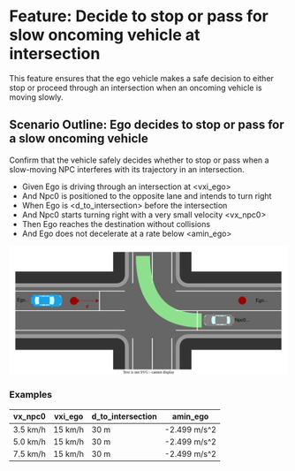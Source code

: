 # Feature: Decide to stop or pass for slow oncoming vehicle at intersection

This feature ensures that the ego vehicle makes a safe decision to either stop or proceed through an intersection when an oncoming vehicle is moving slowly.

## Scenario Outline: Ego decides to stop or pass for a slow oncoming vehicle

Confirm that the vehicle safely decides whether to stop or pass when a slow-moving NPC interferes with its trajectory in an intersection.

* Given Ego is driving through an intersection at <vxi_ego>
* And Npc0 is positioned to the opposite lane and intends to turn right
* When Ego is <d_to_intersection> before the intersection
* And Npc0 starts turning right with a very small velocity <vx_npc0>
* Then Ego reaches the destination without collisions
* And Ego does not decelerate at a rate below <amin_ego>

![Overview](./images/UC-NTR-003-0003.drawio.svg)

### Examples

| vx_npc0  | vxi_ego | d_to_intersection | amin_ego     |
| -------- | ------- | ----------------- | ------------ |
| 3.5 km/h | 15 km/h | 30 m              | -2.499 m/s^2 |
| 5.0 km/h | 15 km/h | 30 m              | -2.499 m/s^2 |
| 7.5 km/h | 15 km/h | 30 m              | -2.499 m/s^2 |
